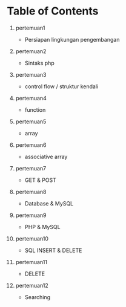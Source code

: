 # Table of Contents

1. pertemuan1

   - Persiapan lingkungan pengembangan

2. pertemuan2

   - Sintaks php

3. pertemuan3

   - control flow / struktur kendali

4. pertemuan4

   - function

5. pertemuan5

   - array

6. pertemuan6

   - associative array

7. pertemuan7

   - GET & POST

8. pertemuan8

   - Database & MySQL

9. pertemuan9

   - PHP & MySQL

10. pertemuan10

    - SQL INSERT & DELETE

11. pertemuan11

    - DELETE

12. pertemuan12

    - Searching
